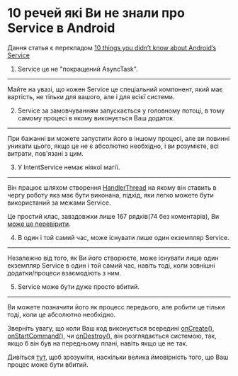 10 речей які Ви не знали про Service в Android
==============================================

Дання статья є перекладом [10 things you didn’t know about Android’s Service](https://medium.com/@workingkills/10-things-didn-t-know-about-android-s-service-component-a2880b74b2b3#.jr6udnlod)


1. Service це не "покращений AsyncTask".
---------------------------------------

Майте на увазі, що кожен Service це спеціальний компонент, який має вартість, не тільки для вашого,
але і для всієї системи.

2. Service за замовчуванням запускається у головному потоці, в тому самому процесі в якому виконується Ваш додаток.
-------------------------------------------------------------------------------------------------------------------

При бажанні ви можете запустити його в іншому процесі, але ви повинні уникати цього, якщо це не є абсолютно необхідно, і ви розумієте, всі витрати, пов'язані з цим.

3. У IntentService немає ніякої магії.
-------------------------------------

Він працює шляхом створення [HandlerThread](https://developer.android.com/reference/android/os/HandlerThread.html) на якому він ставить в чергу роботу яка має бути
виконана, підхід, яки легко можете бути використаний за межами Service.

Це простий клас, завздовжки лише 167 рядків(74 без коментарів), Ви [може це перевірити](https://github.com/android/platform_frameworks_base/blob/master/core/java/android/app/IntentService.java).

4. В один і той самий час, може існувати лише один екземпляр Service.
--------------------------------------------------------------------

Незалежно від того, як Ви його створюєте, може існувати лише один екземпляр Service в один і той самий час, навіть тоді, коли зовнішні додатки/процеси взаємодіють з ним.

5. Service може бути дуже просто вбитий.
---------------------------------------

Ви можете позначити його як процесс передього, але робити це тільки тоді, коли це абсолютно необхідно.

Зверніть увагу, що коли Ваш код виконується всередині  [onCreate()](https://developer.android.com/reference/android/app/Service.html#onCreate%28%29), [onStartCommand()](https://developer.android.com/reference/android/app/Service.html#onStartCommand%28android.content.Intent,%20int,%20int%29), чи [onDestroy()](https://developer.android.com/reference/android/app/Service.html#onDestroy%28%29), він розглядається системою, так, якщо б він був на передньому плані, навіть якщо це не так.

Дивіться [тут](https://developer.android.com/guide/components/processes-and-threads.html#Lifecycle), щоб зрозуміти, наскільки велика ймовірність того, що Ваш процес може бути вбитий.
